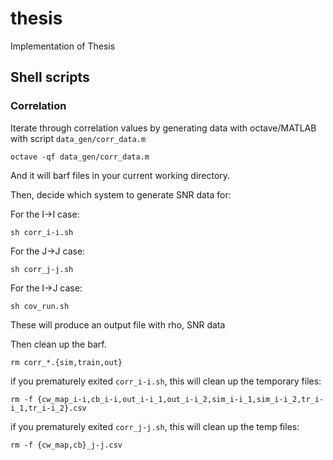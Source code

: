 thesis
======

Implementation of Thesis

## Shell scripts

### Correlation
Iterate through correlation values by generating data with octave/MATLAB with script `data_gen/corr_data.m`

```
octave -qf data_gen/corr_data.m
```

And it will barf files in your current working directory.

Then, decide which system to generate SNR data for:

For the I->I case:

```
sh corr_i-i.sh
```

For the J->J case:

```
sh corr_j-j.sh
```

For the I->J case:

```
sh cov_run.sh
```

These will produce an output file with rho, SNR data

Then clean up the barf.

```
rm corr_*.{sim,train,out}
```

if you prematurely exited `corr_i-i.sh`, this will clean up the temporary files:

```
rm -f {cw_map_i-i,cb_i-i,out_i-i_1,out_i-i_2,sim_i-i_1,sim_i-i_2,tr_i-i_1,tr_i-i_2}.csv
```

if you prematurely exited `corr_j-j.sh`, this will clean up the temp files:

```
rm -f {cw_map,cb}_j-j.csv
```
